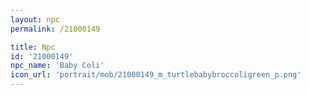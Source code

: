 ```yaml
---
layout: npc
permalink: /21000149

title: Npc
id: '21000149'
npc_name: 'Baby Coli'
icon_url: 'portrait/mob/21000149_m_turtlebabybroccoligreen_p.png'
---
```

